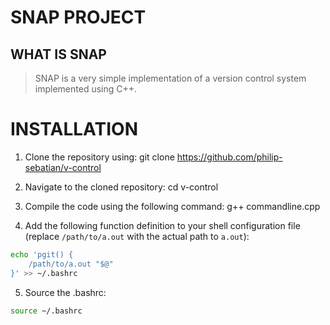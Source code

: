 # SNAP PROJECT

## WHAT IS SNAP

> SNAP is a very simple implementation of a version control system implemented using C++.

# INSTALLATION

1. Clone the repository using:
git clone https://github.com/philip-sebatian/v-control



2. Navigate to the cloned repository:
cd v-control



3. Compile the code using the following command:
g++ commandline.cpp



4. Add the following function definition to your shell configuration file (replace `/path/to/a.out` with the actual path to `a.out`):
```bash
echo 'pgit() {
    /path/to/a.out "$@"
}' >> ~/.bashrc
```


5. Source the .bashrc:
```bash
source ~/.bashrc
```
